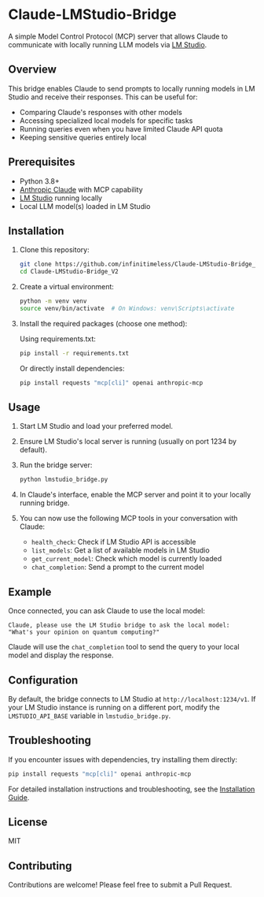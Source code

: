 # Claude-LMStudio-Bridge

A simple Model Control Protocol (MCP) server that allows Claude to communicate with locally running LLM models via [LM Studio](https://lmstudio.ai/).

## Overview

This bridge enables Claude to send prompts to locally running models in LM Studio and receive their responses. This can be useful for:

- Comparing Claude's responses with other models
- Accessing specialized local models for specific tasks
- Running queries even when you have limited Claude API quota
- Keeping sensitive queries entirely local

## Prerequisites

- Python 3.8+
- [Anthropic Claude](https://www.anthropic.com/claude) with MCP capability
- [LM Studio](https://lmstudio.ai/) running locally
- Local LLM model(s) loaded in LM Studio

## Installation

1. Clone this repository:
   ```bash
   git clone https://github.com/infinitimeless/Claude-LMStudio-Bridge_V2.git
   cd Claude-LMStudio-Bridge_V2
   ```

2. Create a virtual environment:
   ```bash
   python -m venv venv
   source venv/bin/activate  # On Windows: venv\Scripts\activate
   ```

3. Install the required packages (choose one method):
   
   Using requirements.txt:
   ```bash
   pip install -r requirements.txt
   ```
   
   Or directly install dependencies:
   ```bash
   pip install requests "mcp[cli]" openai anthropic-mcp
   ```

## Usage

1. Start LM Studio and load your preferred model.

2. Ensure LM Studio's local server is running (usually on port 1234 by default).

3. Run the bridge server:
   ```bash
   python lmstudio_bridge.py
   ```

4. In Claude's interface, enable the MCP server and point it to your locally running bridge.

5. You can now use the following MCP tools in your conversation with Claude:
   - `health_check`: Check if LM Studio API is accessible
   - `list_models`: Get a list of available models in LM Studio
   - `get_current_model`: Check which model is currently loaded
   - `chat_completion`: Send a prompt to the current model

## Example

Once connected, you can ask Claude to use the local model:

```
Claude, please use the LM Studio bridge to ask the local model: "What's your opinion on quantum computing?"
```

Claude will use the `chat_completion` tool to send the query to your local model and display the response.

## Configuration

By default, the bridge connects to LM Studio at `http://localhost:1234/v1`. If your LM Studio instance is running on a different port, modify the `LMSTUDIO_API_BASE` variable in `lmstudio_bridge.py`.

## Troubleshooting

If you encounter issues with dependencies, try installing them directly:
```bash
pip install requests "mcp[cli]" openai anthropic-mcp
```

For detailed installation instructions and troubleshooting, see the [Installation Guide](docs/installation.md).

## License

MIT

## Contributing

Contributions are welcome! Please feel free to submit a Pull Request.